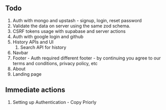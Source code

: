 ## Todo

1.  Auth with mongo and upstash - signup, login, reset password
2.  Validate the data on server using the same zod schema.
3.  CSRF tokens usage with supabase and server actions
4.  Auth with google login and github
5.  History APIs and UI
    1.  Search API for history
6.  Navbar
7.  Footer - Auth required different footer - by continuing you agree to our terms and conditions, privacy policy, etc
8.  About
9.  Landing page

## Immediate actions

1. Setting up Authentication - Copy Priorly

